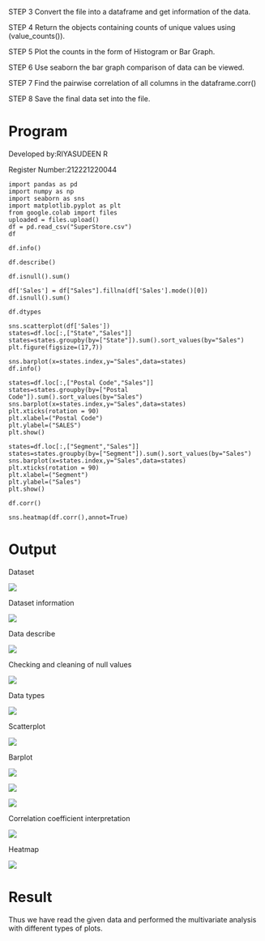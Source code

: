 

STEP 3 Convert the file into a dataframe and get information of the data.

STEP 4 Return the objects containing counts of unique values using (value_counts()).

STEP 5 Plot the counts in the form of Histogram or Bar Graph.

STEP 6 Use seaborn the bar graph comparison of data can be viewed.

STEP 7 Find the pairwise correlation of all columns in the dataframe.corr()

STEP 8 Save the final data set into the file.

# Program
Developed by:RIYASUDEEN R

Register Number:212221220044

```
import pandas as pd
import numpy as np
import seaborn as sns
import matplotlib.pyplot as plt
from google.colab import files
uploaded = files.upload()
df = pd.read_csv("SuperStore.csv")
df

df.info()

df.describe()

df.isnull().sum()

df['Sales'] = df["Sales"].fillna(df['Sales'].mode()[0])
df.isnull().sum()

df.dtypes

sns.scatterplot(df['Sales'])
states=df.loc[:,["State","Sales"]]
states=states.groupby(by=["State"]).sum().sort_values(by="Sales")
plt.figure(figsize=(17,7))

sns.barplot(x=states.index,y="Sales",data=states)
df.info()

states=df.loc[:,["Postal Code","Sales"]]
states=states.groupby(by=["Postal Code"]).sum().sort_values(by="Sales")
sns.barplot(x=states.index,y="Sales",data=states)
plt.xticks(rotation = 90)
plt.xlabel=("Postal Code")
plt.ylabel=("SALES")
plt.show()

states=df.loc[:,["Segment","Sales"]]
states=states.groupby(by=["Segment"]).sum().sort_values(by="Sales")
sns.barplot(x=states.index,y="Sales",data=states)
plt.xticks(rotation = 90)
plt.xlabel=("Segment")
plt.ylabel=("Sales")
plt.show()

df.corr()

sns.heatmap(df.corr(),annot=True)
```
# Output
Dataset

![](http://github.com/KumaravelIT/Ex-04-Multivariate-Analysis/blob/main/1.jpg)

Dataset information

![](https://github.com/KumaravelIT/Ex-04-Multivariate-Analysis/blob/main/2.jpg)

Data describe

![](https://github.com/KumaravelIT/Ex-04-Multivariate-Analysis/blob/main/3.jpg)



Checking and cleaning of null values

![](https://github.com/KumaravelIT/Ex-04-Multivariate-Analysis/blob/main/4.jpg)





Data types

![](https://github.com/KumaravelIT/Ex-04-Multivariate-Analysis/blob/main/5.jpg)


Scatterplot

![](https://github.com/KumaravelIT/Ex-04-Multivariate-Analysis/blob/main/6.jpg)

Barplot


![](https://github.com/KumaravelIT/Ex-04-Multivariate-Analysis/blob/main/7(1).jpg)

![](https://github.com/KumaravelIT/Ex-04-Multivariate-Analysis/blob/main/7(2).jpg)

![](https://github.com/KumaravelIT/Ex-04-Multivariate-Analysis/blob/main/7(3).jpg)

Correlation coefficient interpretation

![](https://github.com/KumaravelIT/Ex-04-Multivariate-Analysis/blob/main/8.jpg)

Heatmap

![](https://github.com/KumaravelIT/Ex-04-Multivariate-Analysis/blob/main/9.jpg)

# Result
Thus we have read the given data and performed the multivariate analysis with different types of plots.
